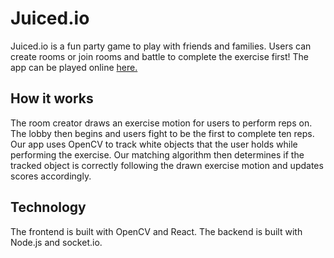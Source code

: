 # Juiced.io
Juiced.io is a fun party game to play with friends and families. Users can create rooms or join rooms and battle to complete the exercise first! The app can be played online [here.](https://juicedio.netlify.app/)

## How it works
The room creator draws an exercise motion for users to perform reps on. The lobby then begins and users fight to be the first to complete ten reps. Our app uses OpenCV to track white objects that the user holds while performing the exercise. Our matching algorithm then determines if the tracked object is correctly following the drawn exercise motion and updates scores accordingly.

## Technology
The frontend is built with OpenCV and React. The backend is built with Node.js and socket.io.
